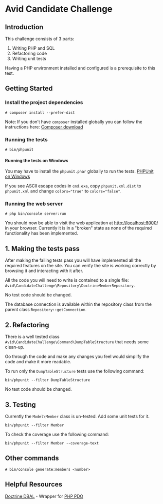 # Avid Candidate Challenge

## Introduction

This challenge consists of 3 parts:

1. Writing PHP and SQL
2. Refactoring code
3. Writing unit tests

Having a PHP environment installed and configured is a prerequisite to this test.

## Getting Started

### Install the project dependencies

    # composer install --prefer-dist

Note: If you don't have `composer` installed globally you can follow the instructions here: [Composer download](https://getcomposer.org/download/)

### Running the tests

    # bin/phpunit

#### Running the tests on Windows

You may have to install the `phpunit.phar` globally to run the tests. [PHPUnit on Windows](https://phpunit.de/manual/current/en/installation.html#installation.phar.windows)

If you see ASCII escape codes in `cmd.exe`, copy `phpunit.xml.dist` to `phpunit.xml` and change `colors="true"` to `colors="false"`.

### Running the web server

    # php bin/console server:run

You should now be able to visit the web application at [http://localhost:8000/](http://localhost:8000/) in your browser.
Currently it is in a "broken" state as none of the required functionality has been implemented.

## 1. Making the tests pass

After making the failing tests pass you will have implemented all the required features on the site.
You can verify the site is working correctly by browsing it and interacting with it after.

All the code you will need to write is contained to a single file: `Avid\CandidateChallenge\Repository\DoctrineMemberRepository`.

No test code should be changed.

The database connection is available within the repository class from the parent class `Repository::getConnection`.

## 2. Refactoring

There is a well tested class `Avid\CandidateChallenge\Command\DumpTableStructure` that needs some clean-up.

Go through the code and make any changes you feel would simplify the code and make it more readable.

To run only the `DumpTableStructure` tests use the following command:

    bin/phpunit --filter DumpTableStructure

No test code should be changed.

## 3. Testing

Currently the `Model\Member` class is un-tested. Add some unit tests for it.

    bin/phpunit --filter Member

To check the coverage use the following command:

    bin/phpunit --filter Member --coverage-text

## Other commands

    # bin/console generate:members <number>

## Helpful Resources

[Doctrine DBAL](http://docs.doctrine-project.org/projects/doctrine-dbal/en/latest/) - Wrapper for [PHP PDO](http://www.php.net/manual/en/book.pdo.php)
